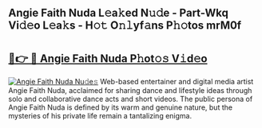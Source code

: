 ## Angie Faith Nuda L𝚎a𝚔ed N𝚞𝚍e - Part-Wkq Vi𝚍𝚎o L𝚎a𝚔s - H𝚘𝚝 O𝚗𝚕yf𝚊ns P𝚑𝚘tos mrM0f

# <h2><a href="http://kf8nm0.oniu.top/?m=Angie+Faith+Nuda">🔗👉 🔴 Angie Faith Nuda P𝚑ot𝚘𝚜 V𝚒d𝚎o</a></h2>

[![Angie Faith Nuda Nu𝚍e𝚜](https://i.imgur.com/0qMVB7G.gif)](http://kf8nm0.oniu.top/?m=Angie+Faith+Nuda)
Web-based entertainer and digital media artist Angie Faith Nuda, acclaimed for sharing dance and lifestyle ideas through solo and collaborative dance acts and short videos. The public persona of Angie Faith Nuda is defined by its warm and genuine nature, but the mysteries of his private life remain a tantalizing enigma.  
